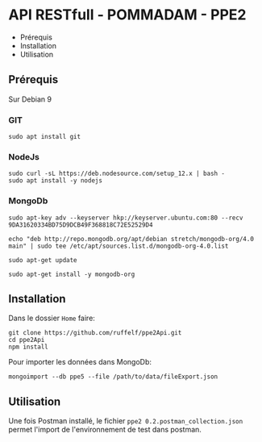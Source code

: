 # API RESTfull - POMMADAM - PPE2
* Prérequis
* Installation
* Utilisation
## Prérequis
Sur Debian 9
### GIT
    sudo apt install git
### NodeJs
    sudo curl -sL https://deb.nodesource.com/setup_12.x | bash -
    sudo apt install -y nodejs
### MongoDb
    sudo apt-key adv --keyserver hkp://keyserver.ubuntu.com:80 --recv 9DA31620334BD75D9DCB49F368818C72E52529D4

    echo "deb http://repo.mongodb.org/apt/debian stretch/mongodb-org/4.0 main" | sudo tee /etc/apt/sources.list.d/mongodb-org-4.0.list

    sudo apt-get update

    sudo apt-get install -y mongodb-org
## Installation
Dans le dossier `Home` faire:
    
    git clone https://github.com/ruffelf/ppe2Api.git
    cd ppe2Api
    npm install
Pour importer les données dans MongoDb:

    mongoimport --db ppe5 --file /path/to/data/fileExport.json
## Utilisation

Une fois Postman installé, le fichier `ppe2 0.2.postman_collection.json` permet l'import de l'environnement de test dans postman.
